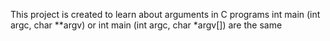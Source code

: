 This project is created to learn about arguments in C programs
int main (int argc, char **argv) or
int main (int argc, char *argv[]) are the same